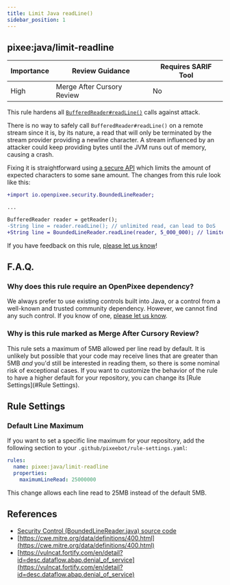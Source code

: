 ```yaml
---
title: Limit Java readLine()
sidebar_position: 1
---
```


## pixee:java/limit-readline

| Importance | Review Guidance            | Requires SARIF Tool |
|------------|----------------------------|---------------------|
 | High       | Merge After Cursory Review | No                  |

This rule hardens all [`BufferedReader#readLine()`](https://docs.oracle.com/javase/8/docs/api/java/io/BufferedReader.html#readLine--) calls against attack.

There is no way to safely call `BufferedReader#readLine()` on a remote stream since it is, by its nature, a read that will only be terminated by the stream provider providing a newline character. A stream influenced by an attacker could keep providing bytes until the JVM runs out of memory, causing a crash.

Fixing it is straightforward using [a secure API](https://github.com/openpixee/java-security-toolkit/blob/main/src/main/java/io/pixee/security/BoundedLineReader.java) which limits the amount of expected characters to some sane amount. The changes from this rule look like this:

```diff
+import io.openpixee.security.BoundedLineReader;

...

BufferedReader reader = getReader();
-String line = reader.readLine(); // unlimited read, can lead to DoS
+String line = BoundedLineReader.readLine(reader, 5_000_000); // limited to 5MB
```


If you have feedback on this rule, [please let us know](mailto:feedback@pixee.ai)!

## F.A.Q. 

### Why does this rule require an OpenPixee dependency?

We always prefer to use existing controls built into Java, or a control from a well-known and trusted community dependency. However, we cannot find any such control. If you know of one, [please let us know](https://pixee.ai/feedback/).

### Why is this rule marked as Merge After Cursory Review?

This rule sets a maximum of 5MB allowed per line read by default. It is unlikely but possible that your code may receive lines that are greater than 5MB _and_ you'd still be interested in reading them, so there is some nominal risk of exceptional cases. If you want to customize the behavior of the rule to have a higher default for your repository, you can change its [Rule Settings](#Rule Settings).

## Rule Settings

### Default Line Maximum
If you want to set a specific line maximum for your repository, add the following section to your `.github/pixeebot/rule-settings.yaml`:
```yaml
rules:
  name: pixee:java/limit-readline
  properties:
    maximumLineRead: 25000000
```
This change allows each line read to 25MB instead of the default 5MB.

## References
* [Security Control (BoundedLineReader.java) source code](https://github.com/openpixee/java-security-toolkit/blob/main/src/main/java/io/pixee/security/BoundedLineReader.java)
* [https://cwe.mitre.org/data/definitions/400.html](https://cwe.mitre.org/data/definitions/400.html)
* [https://vulncat.fortify.com/en/detail?id=desc.dataflow.abap.denial_of_service](https://vulncat.fortify.com/en/detail?id=desc.dataflow.abap.denial_of_service)
